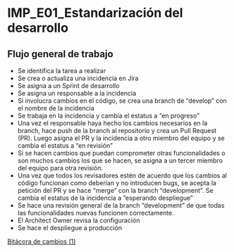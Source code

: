 # IMP_E01_Estandarización del desarrollo

## Flujo general de trabajo

- Se identifica la tarea a realizar
- Se crea o actualiza una incidencia en Jira
- Se asigna a un Sprint de desarrollo
- Se asigna un responsable a la incidencia
- Si involucra cambios en el código, se crea una branch de “develop” con el nombre de la incidencia
- Se trabaja en la incidencia y cambia el estatus a “en progreso”
- Una vez el responsable haya hecho los cambios necesarios en la branch, hace push de la branch al repositorio y crea un Pull Request (PR). Luego asigna el PR y la incidencia a otro miembro del equipo y se cambia el estatus a “en revisión”
- Si se hacen cambios que puedan comprometer otras funcionalidades o son muchos cambios los que se hacen, se asigna a un tercer miembro del equipo para otra revisión.
- Una vez que todos los revisadores estén de acuerdo que los cambios al código funcionan como deberían y no introducen bugs, se acepta la petición del PR y se hace “merge” con la branch “development”. Se cambia el estatus de la incidencia a “esperando despliegue”
- Se hace una revisión general de la branch “development” de que todas las funcionalidades nuevas funcionen correctamente.
- El Architect Owner revisa la configuración
- Se hace el despliegue a producción

[Bitácora de cambios (1)](IMP_E01_Estandarizacio%CC%81n%20del%20desarrollo%20fa6d7345d78c418c9a08073e0b573893/Bita%CC%81cora%20de%20cambios%20(1)%20d77f3c5be9744c3ab5d7591843e422bd.csv)